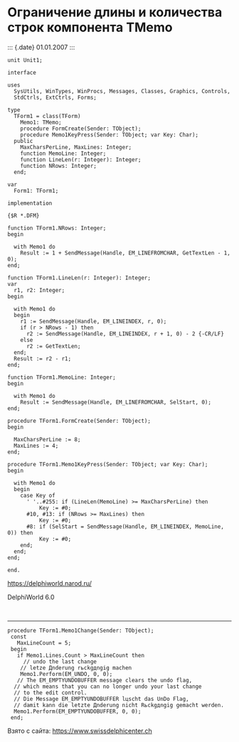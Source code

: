 Ограничение длины и количества строк компонента TMemo
=====================================================

::: {.date}
01.01.2007
:::

    unit Unit1;
     
    interface
     
    uses
      SysUtils, WinTypes, WinProcs, Messages, Classes, Graphics, Controls,
      StdCtrls, ExtCtrls, Forms;
     
    type
      TForm1 = class(TForm)
        Memo1: TMemo;
        procedure FormCreate(Sender: TObject);
        procedure Memo1KeyPress(Sender: TObject; var Key: Char);
      public
        MaxCharsPerLine, MaxLines: Integer;
        function MemoLine: Integer;
        function LineLen(r: Integer): Integer;
        function NRows: Integer;
      end;
     
    var
      Form1: TForm1;
     
    implementation
     
    {$R *.DFM}
     
    function TForm1.NRows: Integer;
    begin
     
      with Memo1 do
        Result := 1 + SendMessage(Handle, EM_LINEFROMCHAR, GetTextLen - 1, 0);
    end;
     
    function TForm1.LineLen(r: Integer): Integer;
    var
      r1, r2: Integer;
    begin
     
      with Memo1 do
      begin
        r1 := SendMessage(Handle, EM_LINEINDEX, r, 0);
        if (r > NRows - 1) then
          r2 := SendMessage(Handle, EM_LINEINDEX, r + 1, 0) - 2 {-CR/LF}
        else
          r2 := GetTextLen;
      end;
      Result := r2 - r1;
    end;
     
    function TForm1.MemoLine: Integer;
    begin
     
      with Memo1 do
        Result := SendMessage(Handle, EM_LINEFROMCHAR, SelStart, 0);
    end;
     
    procedure TForm1.FormCreate(Sender: TObject);
    begin
     
      MaxCharsPerLine := 8;
      MaxLines := 4;
    end;
     
    procedure TForm1.Memo1KeyPress(Sender: TObject; var Key: Char);
    begin
     
      with Memo1 do
      begin
        case Key of
          ' '..#255: if (LineLen(MemoLine) >= MaxCharsPerLine) then
              Key := #0;
          #10, #13: if (NRows >= MaxLines) then
              Key := #0;
          #8: if (SelStart = SendMessage(Handle, EM_LINEINDEX, MemoLine, 0)) then
              Key := #0;
        end;
      end;
    end;
     
    end.
     

<https://delphiworld.narod.ru/>

DelphiWorld 6.0

 

------------------------------------------------------------------------

    procedure TForm1.Memo1Change(Sender: TObject);
     const
       MaxLineCount = 5;
     begin
       if Memo1.Lines.Count > MaxLineCount then
         // undo the last change 
        // letze Дnderung rьckgдngig machen 
        Memo1.Perform(EM_UNDO, 0, 0);
       // The EM_EMPTYUNDOBUFFER message clears the undo flag, 
      // which means that you can no longer undo your last change 
      // to the edit control. 
      // Die Message EM_EMPTYUNDOBUFFER lцscht das UnDo Flag, 
      // damit kann die letzte Дnderung nicht Rьckgдngig gemacht werden. 
      Memo1.Perform(EM_EMPTYUNDOBUFFER, 0, 0);
     end;

Взято с сайта: <https://www.swissdelphicenter.ch>
